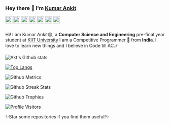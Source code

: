 ### Hey there 👋 I'm <a href="https://github.com/Masters-Akt">Kumar Ankit </a>

<a href="https://www.linkedin.com/in/masters-akt/">
  <img align="left" alt="Akt's LinkdeIN" width="22px" src="https://cdn.jsdelivr.net/npm/simple-icons@v3/icons/linkedin.svg" />
</a>
<a href="https://www.instagram.com/masters_akt/?hl=en">
  <img align="left" alt="Akt's Instagram" width="22px" height="22px" src="https://cdn.jsdelivr.net/npm/simple-icons@v3/icons/instagram.svg" />
</a>
<a href="https://github.com/Masters-Akt">
  <img align="left" alt="Akt's GitHub" width="22px" height="22px" src="https://cdn.jsdelivr.net/npm/simple-icons@v3/icons/github.svg" />
</a>
<a href="https://codeforces.com/profile/Masters_Akt">
  <img align="left" alt="Akt's Codeforces" width="22px" src="https://cdn.jsdelivr.net/npm/simple-icons@v3/icons/codeforces.svg" />
</a>
<a href="https://leetcode.com/Masters_Akt/">
  <img align="left" alt="Akt's Leetcode" width="22px" src="https://cdn.jsdelivr.net/npm/simple-icons@v3/icons/leetcode.svg" />
</a>
<a href="https://www.codechef.com/users/kumarankit01">
  <img align="left" alt="Akt's Codechef" width="22px" src="https://cdn.jsdelivr.net/npm/simple-icons@v3/icons/codechef.svg" />
</a>
<a href="https://www.hackerearth.com/@masters_akt">
  <img align="left" alt="Akt's Hackerearth" width="22px" src="https://cdn.jsdelivr.net/npm/simple-icons@v3/icons/hackerearth.svg" />
</a>
<br />
<br />

Hi! I am Kumar Ankit😄, a **Computer Science and Engineering** pre-final year student at <a href ="http://kiit.ac.in/">KIIT University</a>
I am a Competitive Programmer 🚀 from **India**. I love to learn new things and I believe in Code till AC.⚡

![Akt's Github stats](https://github-readme-stats.vercel.app/api?username=Masters-Akt&show_icons=true&hide_border=true&count_private=true&theme=tokyonight)

[![Top Langs](https://github-readme-stats.vercel.app/api/top-langs/?username=Masters-Akt&theme=tokyonight)](https://github.com/Masters-Akt/github-readme-stats)

![Github Metrics](https://metrics.lecoq.io/Masters-Akt)

![Github Streak Stats](https://github-readme-streak-stats.herokuapp.com/?user=Masters-Akt&theme=tokyonight)

![Github Trophies](https://github-profile-trophy.vercel.app/?username=Masters-Akt)

![Profile Visitors](https://visitor-badge.glitch.me/badge?page_id=Masters-Akt.Masters-Akt)

✨Star some repositories if you find them useful!✨
<!--
**Masters-Akt/Masters-Akt** is a ✨ _special_ ✨ repository because its `README.md` (this file) appears on your GitHub profile.

Here are some ideas to get you started:

- 🔭 I’m currently working on ...
- 🌱 I’m currently learning ...
- 👯 I’m looking to collaborate on ...
- 🤔 I’m looking for help with ...
- 💬 Ask me about ...
- 📫 How to reach me: ...
- 😄 Pronouns: ...
- ⚡ Fun fact: ...
-->
